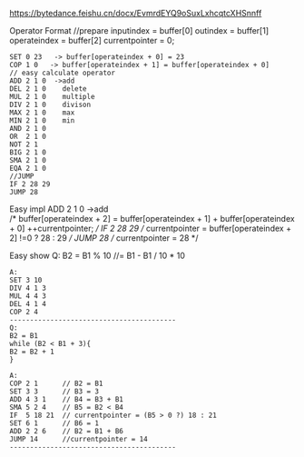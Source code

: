 https://bytedance.feishu.cn/docx/EvmrdEYQ9oSuxLxhcqtcXHSnnff

Operator Format
    //prepare
    inputindex   = buffer[0]
    outindex     = buffer[1]
    operateindex = buffer[2]
    currentpointer = 0;

    SET 0 23   -> buffer[operateindex + 0] = 23
    COP 1 0   -> buffer[operateindex + 1] = buffer[operateindex + 0]
    // easy calculate operator
    ADD 2 1 0  ->add     
    DEL 2 1 0    delete
    MUL 2 1 0    multiple
    DIV 2 1 0    divison
    MAX 2 1 0    max
    MIN 2 1 0    min
    AND 2 1 0
    OR  2 1 0
    NOT 2 1
    BIG 2 1 0
    SMA 2 1 0
    EQA 2 1 0
    //JUMP
    IF 2 28 29
    JUMP 28

Easy impl 
    ADD 2 1 0  ->add     
    /*
    buffer[operateindex + 2] = buffer[operateindex + 1] + buffer[operateindex + 0]
    ++currentpointer;
    */
    IF 2 28 29
    /*
    currentpointer = buffer[operateindex + 2] !=0 ? 28 : 29
    */
    JUMP 28
    /*
    currentpointer = 28
    */

Easy show
    Q:
    B2 = B1 % 10   //= B1 - B1 / 10 * 10

    A:
    SET 3 10
    DIV 4 1 3
    MUL 4 4 3
    DEL 4 1 4
    COP 2 4
    -----------------------------------------
    Q:        
    B2 = B1
    while (B2 < B1 + 3){
    B2 = B2 + 1
    }   

    A:
    COP 2 1      // B2 = B1
    SET 3 3      // B3 = 3 
    ADD 4 3 1    // B4 = B3 + B1
    SMA 5 2 4    // B5 = B2 < B4
    IF  5 18 21  // currentpointer = (B5 > 0 ?) 18 : 21
    SET 6 1      // B6 = 1
    ADD 2 2 6    // B2 = B1 + B6
    JUMP 14      //currentpointer = 14
    -----------------------------------------  